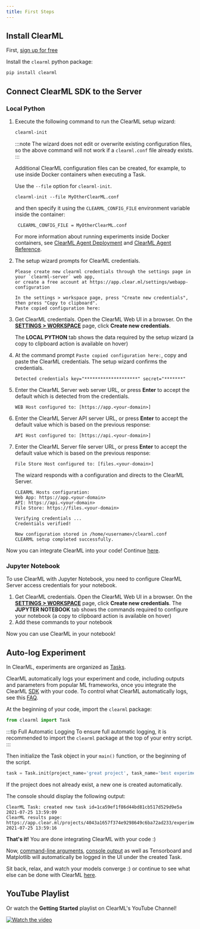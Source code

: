 ```yaml
---
title: First Steps
---
```



## Install ClearML


First, [sign up for free](https://app.clear.ml)

Install the `clearml` python package:
```bash
pip install clearml
```

## Connect ClearML SDK to the Server 

### Local Python
1. Execute the following command to run the ClearML setup wizard:

   ```bash
   clearml-init
   ```
   
   :::note 
   The wizard does not edit or overwrite existing configuration files, so the above command will not work if a `clearml.conf`
   file already exists.
   :::

   <Collapsible type="info" title="Learn about creating multiple ClearML configuration files">

   Additional ClearML configuration files can be created, for example, to use inside Docker containers when executing 
   a Task.
   
   Use the `--file` option for `clearml-init`.

       clearml-init --file MyOtherClearML.conf

   and then specify it using the ``CLEARML_CONFIG_FILE`` environment variable inside the container:
        
        CLEARML_CONFIG_FILE = MyOtherClearML.conf

   For more information about running experiments inside Docker containers, see [ClearML Agent Deployment](../../clearml_agent.md#deployment)
   and [ClearML Agent Reference](../../clearml_agent/clearml_agent_ref.md).
    
   </Collapsible>
   
1. The setup wizard prompts for ClearML credentials.

   ```console
   Please create new clearml credentials through the settings page in your `clearml-server` web app, 
   or create a free account at https://app.clear.ml/settings/webapp-configuration
    
   In the settings > workspace page, press "Create new credentials", then press "Copy to clipboard".
   Paste copied configuration here: 
   ```
      
1. Get ClearML credentials. Open the ClearML Web UI in a browser. On the [**SETTINGS > WORKSPACE**](https://app.clear.ml/settings/workspace-configuration) 
   page, click **Create new credentials**.
   
   The **LOCAL PYTHON** tab shows the data required by the setup wizard (a copy to clipboard action is available on 
   hover)
    
1. At the command prompt `Paste copied configuration here:`, copy and paste the ClearML credentials.
   The setup wizard confirms the credentials. 
   ```console
   Detected credentials key="********************" secret="*******"
   ```
   
1. Enter the ClearML Server web server URL, or press **Enter** to accept the default which is detected from the 
   credentials.
   
   ```console 
   WEB Host configured to: [https://app.<your-domain>] 
   ```
    
1. Enter the ClearML Server API server URL, or press **Enter** to accept the default value which is based on the previous response:
   ```console 
   API Host configured to: [https://api.<your-domain>] 
   ```
   
1. Enter the ClearML Server file server URL, or press **Enter** to accept the default value which is based on the previous response:
   ```console
   File Store Host configured to: [files.<your-domain>] 
   ``` 
   
   The wizard responds with a configuration and directs to the ClearML Server.
   ```console 
   CLEARML Hosts configuration:
   Web App: https://app.<your-domain>
   API: https://api.<your-domain>
   File Store: https://files.<your-domain>
            
   Verifying credentials ...
   Credentials verified!
    
   New configuration stored in /home/<username>/clearml.conf
   CLEARML setup completed successfully.
   ```
   
Now you can integrate ClearML into your code! Continue [here](#auto-log-experiment).

### Jupyter Notebook
To use ClearML with Jupyter Notebook, you need to configure ClearML Server access credentials for your notebook.

1. Get ClearML credentials. Open the ClearML Web UI in a browser. On the [**SETTINGS > WORKSPACE**](https://app.clear.ml/settings/workspace-configuration) 
   page, click **Create new credentials**. The **JUPYTER NOTEBOOK** tab shows the commands required to configure your 
   notebook (a copy to clipboard action is available on hover)
1. Add these commands to your notebook

Now you can use ClearML in your notebook!

## Auto-log Experiment

In ClearML, experiments are organized as [Tasks](../../fundamentals/task.md).

ClearML automatically logs your experiment and code, including outputs and parameters from popular ML frameworks,
once you integrate the ClearML [SDK](../../clearml_sdk/clearml_sdk.md) with your code. To control what ClearML automatically logs, see this [FAQ](../../faq.md#controlling_logging).

At the beginning of your code, import the `clearml` package:

```python
from clearml import Task
```

:::tip Full Automatic Logging
To ensure full automatic logging, it is recommended to import the `clearml` package at the top of your entry script.
:::

Then initialize the Task object in your `main()` function, or the beginning of the script.

```python
task = Task.init(project_name='great project', task_name='best experiment')
```

If the project does not already exist, a new one is created automatically.

The console should display the following output:

```
ClearML Task: created new task id=1ca59ef1f86d44bd81cb517d529d9e5a
2021-07-25 13:59:09
ClearML results page: https://app.clear.ml/projects/4043a1657f374e9298649c6ba72ad233/experiments/1ca59ef1f86d44bd81cb517d529d9e5a/output/log
2021-07-25 13:59:16
```

**That's it!** You are done integrating ClearML with your code :)

Now, [command-line arguments](../../fundamentals/hyperparameters.md#tracking-hyperparameters), [console output](../../fundamentals/logger.md#types-of-logged-results) as well as Tensorboard and Matplotlib will automatically be logged in the UI under the created Task.

Sit back, relax, and watch your models converge :) or continue to see what else can be done with ClearML [here](ds_second_steps.md).

## YouTube Playlist

Or watch the **Getting Started** playlist on ClearML's YouTube Channel!

[![Watch the video](https://img.youtube.com/vi/bjWwZAzDxTY/hqdefault.jpg)](https://www.youtube.com/watch?v=bjWwZAzDxTY&list=PLMdIlCuMqSTnoC45ME5_JnsJX0zWqDdlO&index=2)
